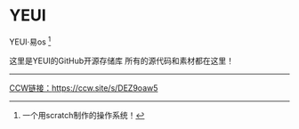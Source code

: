 # YEUI
YEUI·易os [^RUNOOB]
[^RUNOOB]: 一个用scratch制作的操作系统！

这里是YEUI的GitHub开源存储库
所有的源代码和素材都在这里！
***
<u>CCW链接：</u>https://ccw.site/s/DEZ9oaw5
